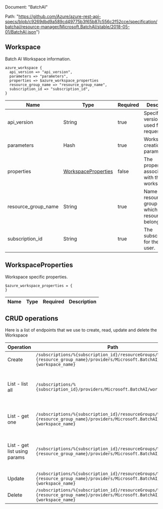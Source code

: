 Document: "BatchAI"


Path: "https://github.com/Azure/azure-rest-api-specs/blob/c9269dbd9a589cd49775b3f65b87c556c2f52cce/specification/batchai/resource-manager/Microsoft.BatchAI/stable/2018-05-01/BatchAI.json")

## Workspace

Batch AI Workspace information.

```puppet
azure_workspace {
  api_version => "api_version",
  parameters => "parameters",
  properties => $azure_workspace_properties
  resource_group_name => "resource_group_name",
  subscription_id => "subscription_id",
}
```

| Name        | Type           | Required       | Description       |
| ------------- | ------------- | ------------- | ------------- |
|api_version | String | true | Specifies the version of API used for this request. |
|parameters | Hash | true | Workspace creation parameters. |
|properties | [WorkspaceProperties](#workspaceproperties) | false | The properties associated with the workspace. |
|resource_group_name | String | true | Name of the resource group to which the resource belongs. |
|subscription_id | String | true | The subscriptionID for the Azure user. |
        
## WorkspaceProperties

Workspace specific properties.

```puppet
$azure_workspace_properties = {
}
```

| Name        | Type           | Required       | Description       |
| ------------- | ------------- | ------------- | ------------- |



## CRUD operations

Here is a list of endpoints that we use to create, read, update and delete the Workspace

| Operation | Path | Verb | Description | OperationID |
| ------------- | ------------- | ------------- | ------------- | ------------- |
|Create|`/subscriptions/%{subscription_id}/resourceGroups/%{resource_group_name}/providers/Microsoft.BatchAI/workspaces/%{workspace_name}`|Put|Creates a Workspace.|Workspaces_Create|
|List - list all|`/subscriptions/%{subscription_id}/providers/Microsoft.BatchAI/workspaces`|Get|Gets a list of Workspaces associated with the given subscription.|Workspaces_List|
|List - get one|`/subscriptions/%{subscription_id}/resourceGroups/%{resource_group_name}/providers/Microsoft.BatchAI/workspaces/%{workspace_name}`|Get|Gets information about a Workspace.|Workspaces_Get|
|List - get list using params|`/subscriptions/%{subscription_id}/resourceGroups/%{resource_group_name}/providers/Microsoft.BatchAI/workspaces`|Get|Gets a list of Workspaces within the specified resource group.|Workspaces_ListByResourceGroup|
|Update|`/subscriptions/%{subscription_id}/resourceGroups/%{resource_group_name}/providers/Microsoft.BatchAI/workspaces/%{workspace_name}`|Put|Creates a Workspace.|Workspaces_Create|
|Delete|`/subscriptions/%{subscription_id}/resourceGroups/%{resource_group_name}/providers/Microsoft.BatchAI/workspaces/%{workspace_name}`|Delete|Deletes a Workspace.|Workspaces_Delete|
